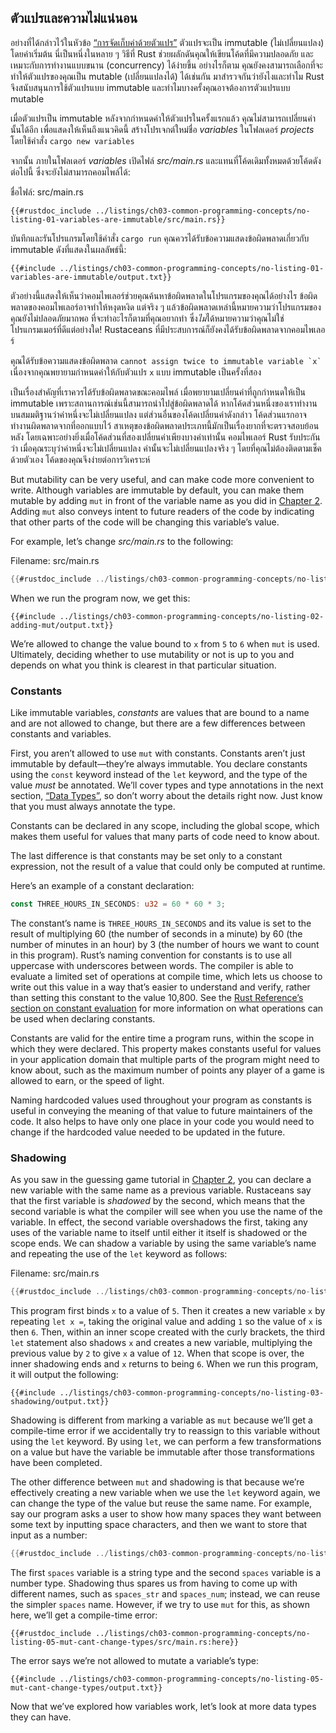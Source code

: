 <!-- warn: "Variables and Mutability" ไม่แน่ใจว่าแปลไทยไปเลยจะตรงกับสิ่งที่จะสื่อหรือเปล่า 
            แต่ก็แปลเป็นไทยไปเลย เพราะไม่ได้เขียนว่า mutable ตรง ๆ  -->
## ตัวแปรและความไม่แน่นอน

อย่างที่ได้กล่าวไว้ในหัวข้อ [“การจัดเก็บค่าด้วยตัวแปร”][storing-values-with-variables]
ตัวแปรจะเป็น immutable (ไม่เปลี่ยนแปลง) โดยค่าเริ่มต้น นี่เป็นหนึ่งในหลาย ๆ วิธีที่ Rust 
ช่วยผลักดันคุณให้เขียนโค้ดที่มีความปลอดภัย และเหมาะกับการทำงานแบบขนาน (concurrency) ได้ง่ายขึ้น
อย่างไรก็ตาม คุณยังคงสามารถเลือกที่จะทำให้ตัวแปรของคุณเป็น mutable (เปลี่ยนแปลงได้) ได้เช่นกัน
มาสำรวจกันว่ายังไงและทำไม Rust จึงสนับสนุนการใช้ตัวแปรแบบ immutable 
และทำไมบางครั้งคุณอาจต้องการตัวแปรแบบ mutable

เมื่อตัวแปรเป็น immutable หลังจากกำหนดค่าให้ตัวแปรในครั้งแรกแล้ว 
คุณไม่สามารถเปลี่ยนค่านั้นได้อีก เพื่อแสดงให้เห็นถึงแนวคิดนี้ สร้างโปรเจกต์ใหม่ชื่อ *variables* 
ในโฟลเดอร์ *projects* โดยใช้คำสั่ง `cargo new variables`

จากนั้น ภายในโฟลเดอร์ *variables* เปิดไฟล์ *src/main.rs* 
และแทนที่โค้ดเดิมทั้งหมดด้วยโค้ดดังต่อไปนี้ ซึ่งจะยังไม่สามารถคอมไพล์ได้:

<span class="filename">ชื่อไฟล์: src/main.rs</span>

```rust,ignore,does_not_compile
{{#rustdoc_include ../listings/ch03-common-programming-concepts/no-listing-01-variables-are-immutable/src/main.rs}}
```

บันทึกและรันโปรแกรมโดยใช้คำสั่ง `cargo run` คุณควรได้รับข้อความแสดงข้อผิดพลาดเกี่ยวกับ immutable
ดังที่แสดงในผลลัพธ์นี้:

```console
{{#include ../listings/ch03-common-programming-concepts/no-listing-01-variables-are-immutable/output.txt}}
```

ตัวอย่างนี้แสดงให้เห็นว่าคอมไพเลอร์ช่วยคุณค้นหาข้อผิดพลาดในโปรแกรมของคุณได้อย่างไร
ข้อผิดพลาดของคอมไพเลอร์อาจทำให้หงุดหงิด แต่จริง ๆ แล้วข้อผิดพลาดเหล่านี้หมายความว่าโปรแกรมของคุณยังไม่ปลอดภัยมากพอ
ที่จะทำอะไรก็ตามที่คุณอยากทำ ซึ่ง*ไม่*ได้หมายความว่าคุณไม่ใช่โปรแกรมเมอร์ที่ดีแต่อย่างใด!
Rustaceans ที่มีประสบการณ์ก็ยังคงได้รับข้อผิดพลาดจากคอมไพเลอร์

คุณได้รับข้อความแสดงข้อผิดพลาด `` cannot assign twice to immutable variable `x` `` 
เนื่องจากคุณพยายามกำหนดค่าให้กับตัวแปร `x` แบบ immutable เป็นครั้งที่สอง

เป็นเรื่องสำคัญที่เราควรได้รับข้อผิดพลาดขณะคอมไพล์ เมื่อพยายามเปลี่ยนค่าที่ถูกกำหนดให้เป็น immutable
เพราะสถานการณ์เช่นนี้สามารถนำไปสู่ข้อผิดพลาดได้ หากโค้ดส่วนหนึ่งของเราทำงานบนสมมติฐานว่าค่าหนึ่งจะไม่เปลี่ยนแปลง
แต่ส่วนอื่นของโค้ดเปลี่ยนค่าดังกล่าว โค้ดส่วนแรกอาจทำงานผิดพลาดจากที่ออกแบบไว้ 
สาเหตุของข้อผิดพลาดประเภทนี้มักเป็นเรื่องยากที่จะตรวจสอบย้อนหลัง โดยเฉพาะอย่างยิ่งเมื่อโค้ดส่วนที่สองเปลี่ยนค่าเพียงบางค่าเท่านั้น
คอมไพเลอร์ Rust รับประกันว่า เมื่อคุณระบุว่าค่าหนึ่งจะไม่เปลี่ยนแปลง ค่านั้นจะไม่เปลี่ยนแปลงจริง ๆ โดยที่คุณไม่ต้องติดตามเช็คด้วยตัวเอง
โค้ดของคุณจึงง่ายต่อการวิเคราะห์

But mutability can be very useful, and can make code more convenient to write.
Although variables are immutable by default, you can make them mutable by
adding `mut` in front of the variable name as you did in [Chapter
2][storing-values-with-variables]<!-- ignore -->. Adding `mut` also conveys
intent to future readers of the code by indicating that other parts of the code
will be changing this variable’s value.

For example, let’s change *src/main.rs* to the following:

<span class="filename">Filename: src/main.rs</span>

```rust
{{#rustdoc_include ../listings/ch03-common-programming-concepts/no-listing-02-adding-mut/src/main.rs}}
```

When we run the program now, we get this:

```console
{{#include ../listings/ch03-common-programming-concepts/no-listing-02-adding-mut/output.txt}}
```

We’re allowed to change the value bound to `x` from `5` to `6` when `mut` is
used. Ultimately, deciding whether to use mutability or not is up to you and
depends on what you think is clearest in that particular situation.

### Constants

Like immutable variables, *constants* are values that are bound to a name and
are not allowed to change, but there are a few differences between constants
and variables.

First, you aren’t allowed to use `mut` with constants. Constants aren’t just
immutable by default—they’re always immutable. You declare constants using the
`const` keyword instead of the `let` keyword, and the type of the value *must*
be annotated. We’ll cover types and type annotations in the next section,
[“Data Types”][data-types]<!-- ignore -->, so don’t worry about the details
right now. Just know that you must always annotate the type.

Constants can be declared in any scope, including the global scope, which makes
them useful for values that many parts of code need to know about.

The last difference is that constants may be set only to a constant expression,
not the result of a value that could only be computed at runtime.

Here’s an example of a constant declaration:

```rust
const THREE_HOURS_IN_SECONDS: u32 = 60 * 60 * 3;
```

The constant’s name is `THREE_HOURS_IN_SECONDS` and its value is set to the
result of multiplying 60 (the number of seconds in a minute) by 60 (the number
of minutes in an hour) by 3 (the number of hours we want to count in this
program). Rust’s naming convention for constants is to use all uppercase with
underscores between words. The compiler is able to evaluate a limited set of
operations at compile time, which lets us choose to write out this value in a
way that’s easier to understand and verify, rather than setting this constant
to the value 10,800. See the [Rust Reference’s section on constant
evaluation][const-eval] for more information on what operations can be used
when declaring constants.

Constants are valid for the entire time a program runs, within the scope in
which they were declared. This property makes constants useful for values in
your application domain that multiple parts of the program might need to know
about, such as the maximum number of points any player of a game is allowed to
earn, or the speed of light.

Naming hardcoded values used throughout your program as constants is useful in
conveying the meaning of that value to future maintainers of the code. It also
helps to have only one place in your code you would need to change if the
hardcoded value needed to be updated in the future.

### Shadowing

As you saw in the guessing game tutorial in [Chapter
2][comparing-the-guess-to-the-secret-number]<!-- ignore -->, you can declare a
new variable with the same name as a previous variable. Rustaceans say that the
first variable is *shadowed* by the second, which means that the second
variable is what the compiler will see when you use the name of the variable.
In effect, the second variable overshadows the first, taking any uses of the
variable name to itself until either it itself is shadowed or the scope ends.
We can shadow a variable by using the same variable’s name and repeating the
use of the `let` keyword as follows:

<span class="filename">Filename: src/main.rs</span>

```rust
{{#rustdoc_include ../listings/ch03-common-programming-concepts/no-listing-03-shadowing/src/main.rs}}
```

This program first binds `x` to a value of `5`. Then it creates a new variable
`x` by repeating `let x =`, taking the original value and adding `1` so the
value of `x` is then `6`. Then, within an inner scope created with the curly
brackets, the third `let` statement also shadows `x` and creates a new
variable, multiplying the previous value by `2` to give `x` a value of `12`.
When that scope is over, the inner shadowing ends and `x` returns to being `6`.
When we run this program, it will output the following:

```console
{{#include ../listings/ch03-common-programming-concepts/no-listing-03-shadowing/output.txt}}
```

Shadowing is different from marking a variable as `mut` because we’ll get a
compile-time error if we accidentally try to reassign to this variable without
using the `let` keyword. By using `let`, we can perform a few transformations
on a value but have the variable be immutable after those transformations have
been completed.

The other difference between `mut` and shadowing is that because we’re
effectively creating a new variable when we use the `let` keyword again, we can
change the type of the value but reuse the same name. For example, say our
program asks a user to show how many spaces they want between some text by
inputting space characters, and then we want to store that input as a number:

```rust
{{#rustdoc_include ../listings/ch03-common-programming-concepts/no-listing-04-shadowing-can-change-types/src/main.rs:here}}
```

The first `spaces` variable is a string type and the second `spaces` variable
is a number type. Shadowing thus spares us from having to come up with
different names, such as `spaces_str` and `spaces_num`; instead, we can reuse
the simpler `spaces` name. However, if we try to use `mut` for this, as shown
here, we’ll get a compile-time error:

```rust,ignore,does_not_compile
{{#rustdoc_include ../listings/ch03-common-programming-concepts/no-listing-05-mut-cant-change-types/src/main.rs:here}}
```

The error says we’re not allowed to mutate a variable’s type:

```console
{{#include ../listings/ch03-common-programming-concepts/no-listing-05-mut-cant-change-types/output.txt}}
```

Now that we’ve explored how variables work, let’s look at more data types they
can have.

[comparing-the-guess-to-the-secret-number]:
ch02-00-guessing-game-tutorial.html#comparing-the-guess-to-the-secret-number
[data-types]: ch03-02-data-types.html#data-types
[storing-values-with-variables]: ch02-00-guessing-game-tutorial.html#การจัดเกบคาดวยตัวแปร
[const-eval]: ../reference/const_eval.html
